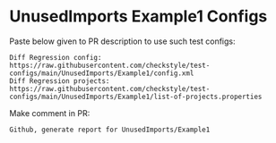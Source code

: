 # UnusedImports Example1 Configs
Paste below given to PR description to use such test configs:
```
Diff Regression config: https://raw.githubusercontent.com/checkstyle/test-configs/main/UnusedImports/Example1/config.xml
Diff Regression projects: https://raw.githubusercontent.com/checkstyle/test-configs/main/UnusedImports/Example1/list-of-projects.properties
```
Make comment in PR:
```
Github, generate report for UnusedImports/Example1
```
